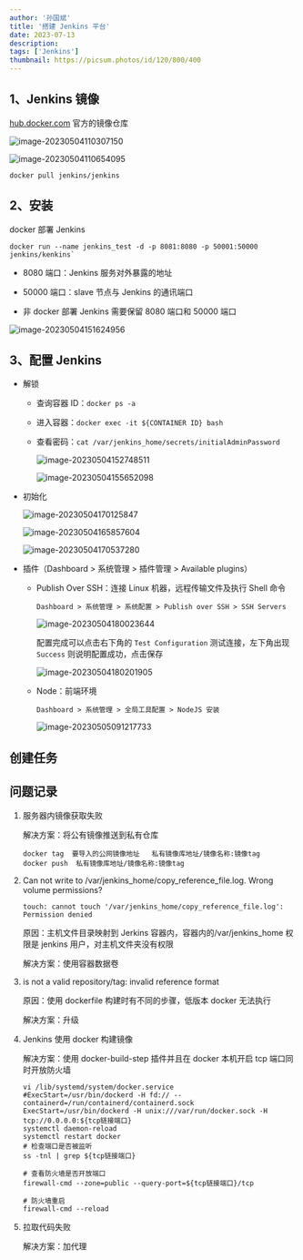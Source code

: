```yaml
---
author: '孙国斌'
title: '搭建 Jenkins 平台'
date: 2023-07-13
description:
tags: ['Jenkins']
thumbnail: https://picsum.photos/id/120/800/400
---
```


## 1、Jenkins 镜像

[hub.docker.com](https://hub.docker.com) 官方的镜像仓库

![image-20230504110307150](images/jenkins/image-20230504110307150.png)

![image-20230504110654095](images/jenkins/image-20230504110654095.png)

```shell
docker pull jenkins/jenkins
```

## 2、安装

docker 部署 Jenkins

```shell
docker run --name jenkins_test -d -p 8081:8080 -p 50001:50000 jenkins/kenkins`
```

- 8080 端口：Jenkins 服务对外暴露的地址

- 50000 端口：slave 节点与 Jenkins 的通讯端口

- 非 docker 部署 Jenkins 需要保留 8080 端口和 50000 端口

![image-20230504151624956](images/jenkins/image-20230504151624956.png)

## 3、配置 Jenkins

- 解锁

  - 查询容器 ID：`docker ps -a`
  - 进入容器：`docker exec -it ${CONTAINER ID} bash`
  - 查看密码：`cat /var/jenkins_home/secrets/initialAdminPassword`

    ![image-20230504152748511](images/jenkins/image-20230504152748511.png)

    ![image-20230504155652098](images/jenkins/image-20230504155652098.png)

- 初始化

  ![image-20230504170125847](images/jenkins/image-20230504170125847.png)

  ![image-20230504165857604](images/jenkins/image-20230504165857604.png)

  ![image-20230504170537280](images/jenkins/image-20230504170537280.png)

- 插件（Dashboard > 系统管理 > 插件管理 > Available plugins）

  - Publish Over SSH：连接 Linux 机器，远程传输文件及执行 Shell 命令

    `Dashboard > 系统管理 > 系统配置 > Publish over SSH > SSH Servers`

    ![image-20230504180023644](images/jenkins/image-20230504180023644.png)

    配置完成可以点击右下角的 `Test Configuration` 测试连接，左下角出现 `Success` 则说明配置成功，点击保存

    ![image-20230504180201905](images/jenkins/image-20230504180201905.png)

  - Node：前端环境

    `Dashboard > 系统管理 > 全局工具配置 > NodeJS 安装`

    ![image-20230505091217733](images/jenkins/image-20230505091217733.png)

## 创建任务

## 问题记录

1. 服务器内镜像获取失败

   解决方案：将公有镜像推送到私有仓库

   ```shell
   docker tag  要导入的公网镜像地址   私有镜像库地址/镜像名称:镜像tag
   docker push  私有镜像库地址/镜像名称:镜像tag
   ```

2. Can not write to /var/jenkins_home/copy_reference_file.log. Wrong volume permissions?

   `touch: cannot touch '/var/jenkins_home/copy_reference_file.log': Permission denied`

   原因：主机文件目录映射到 Jerkins 容器内，容器内的/var/jenkins_home 权限是 jenkins 用户，对主机文件夹没有权限

   解决方案：使用容器数据卷

3. is not a valid repository/tag: invalid reference format

   原因：使用 dockerfile 构建时有不同的步骤，低版本 docker 无法执行

   解决方案：升级

4. Jenkins 使用 docker 构建镜像

   解决方案：使用 docker-build-step 插件并且在 docker 本机开启 tcp 端口同时开放防火墙

   ```shell
   vi /lib/systemd/system/docker.service
   #ExecStart=/usr/bin/dockerd -H fd:// --containerd=/run/containerd/containerd.sock
   ExecStart=/usr/bin/dockerd -H unix:///var/run/docker.sock -H tcp://0.0.0.0:${tcp链接端口}
   systemctl daemon-reload
   systemctl restart docker
   # 检查端口是否被监听
   ss -tnl | grep ${tcp链接端口}

   # 查看防火墙是否开放端口
   firewall-cmd --zone=public --query-port=${tcp链接端口}/tcp

   # 防火墙重启
   firewall-cmd --reload
   ```

5. 拉取代码失败

   解决方案：加代理
